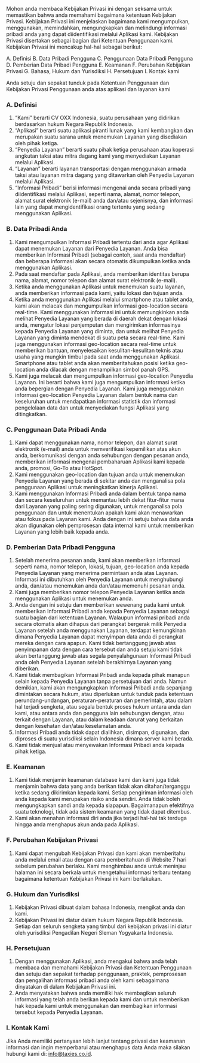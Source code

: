 Mohon anda membaca Kebijakan Privasi ini dengan seksama untuk memastikan bahwa anda memahami bagaimana ketentuan Kebijakan Privasi. Kebijakan Privasi ini menjelaskan bagaimana kami mengumpulkan, menggunakan, memindahkan, mengungkapkan dan melindungi informasi pribadi anda yang dapat diidentifikasi melalui Aplikasi kami. Kebijakan Privasi disertakan sebagai bagian dari Ketentuan Penggunaan kami. Kebijakan Privasi ini mencakup hal-hal sebagai berikut:

A. Definisi
B. Data Pribadi Pengguna
C. Penggunaan Data Pribadi Pengguna
D. Pemberian Data Pribadi Pengguna
E. Keamanan
F. Perubahan Kebijakan Privasi
G. Bahasa, Hukum dan Yurisdiksi
H. Persetujuan
I. Kontak kami

Anda setuju dan sepakat tunduk pada Ketentuan Penggunaan dan Kebijakan Privasi Penggunaan anda atas aplikasi dan layanan kami

### A. Definisi

1. “Kami” berarti CV OXX Indonesia, suatu perusahaan yang didirikan berdasarkan hukum Negara Republik Indonesia.
2. “Aplikasi” berarti suatu aplikasi piranti lunak yang kami kembangkan dan merupakan suatu sarana untuk menemukan Layanan yang disediakan oleh pihak ketiga.
3. “Penyedia Layanan” berarti suatu pihak ketiga perusahaan atau koperasi angkutan taksi atau mitra dagang kami yang menyediakan Layanan melalui Aplikasi.
4. “Layanan” berarti layanan transportasi dengan menggunakan armada taksi atau layanan mitra dagang yang ditawarkan oleh Penyedia Layanan melalui Aplikasi.
5. “Informasi Pribadi” berisi informasi mengenai anda secara pribadi yang diidentifikasi melalui Aplikasi, seperti nama, alamat, nomor telepon, alamat surat elektronik (e-mail) anda dan/atau sejenisnya, dan informasi lain yang dapat mengidentifikasi orang tertentu yang sedang menggunakan Aplikasi.

### B. Data Pribadi Anda

1. Kami mengumpulkan Informasi Pribadi tertentu dari anda agar Aplikasi dapat menemukan Layanan dari Penyedia Layanan. Anda  bisa memberikan Informasi Pribadi (sebagai contoh, saat anda mendaftar) dan beberapa informasi akan secara otomatis dikumpulkan ketika anda menggunakan Aplikasi.
2. Pada saat mendaftar pada Aplikasi, anda memberikan identitas berupa nama, alamat, nomor telepon dan alamat surat elektronik (e-mail).
3. Ketika anda menggunakan Aplikasi untuk menemukan suatu layanan, anda memberikan informasi pada kami, yaitu lokasi dan tujuan anda.
4. Ketika anda menggunakan Aplikasi melalui smartphone atau tablet anda, kami akan melacak dan mengumpulkan informasi geo-location secara real-time. Kami menggunakan informasi ini untuk memungkinkan anda melihat Penyedia Layanan yang berada di daerah dekat dengan lokasi anda, mengatur lokasi penjemputan dan mengirimkan informasinya kepada Penyedia Layanan yang diminta, dan untuk melihat Penyedia Layanan yang diminta mendekat di suatu peta secara real-time. Kami juga menggunakan informasi geo-location secara real-time untuk memberikan bantuan, menyelesaikan kesulitan-kesulitan teknis atau usaha yang mungkin timbul pada saat anda menggunakan Aplikasi. Smartphone atau tablet anda akan memberitahukan posisi ketika geo-location anda dilacak dengan menampilkan simbol panah GPS.
5. Kami juga melacak dan mengumpulkan informasi geo-location Penyedia Layanan. Ini berarti bahwa kami juga mengumpulkan informasi ketika anda bepergian dengan Penyedia Layanan. Kami juga menggunakan informasi geo-location Penyedia Layanan dalam bentuk nama dan keseluruhan untuk mendapatkan informasi statistik dan informasi pengelolaan data dan untuk menyediakan fungsi Aplikasi yang ditingkatkan.

### C. Penggunaan Data Pribadi Anda

1. Kami dapat menggunakan nama, nomor telepon, dan alamat surat elektronik (e-mail) anda untuk memverifikasi kepemilikan atas akun anda, berkomunikasi dengan anda sehubungan dengan pesanan anda, memberikan  informasi mengenai pembaharuan Aplikasi kami kepada anda, promosi, Go-To atau HotSpot.
2. Kami menggunakan geo-location dan tujuan anda untuk menemukan Penyedia Layanan yang berada di sekitar anda dan menganalisa pola penggunaan Aplikasi untuk meningkatkan kinerja Aplikasi.
3. Kami menggunakan Informasi Pribadi anda dalam bentuk tanpa nama dan secara keseluruhan untuk memantau lebih dekat fitur-fitur mana dari Layanan yang paling sering digunakan, untuk menganalisa pola penggunaan dan untuk menentukan apakah kami akan menawarkan atau fokus pada Layanan kami. Anda dengan ini setuju bahwa data anda akan digunakan oleh pemprosesan data internal kami untuk memberikan Layanan yang lebih baik kepada anda.

### D. Pemberian Data Pribadi Pengguna

1. Setelah menerima pesanan anda, kami akan memberikan informasi seperti nama, nomor telepon, lokasi, tujuan, geo-location anda kepada Penyedia Layanan yang menerima permintaan anda atas Layanan. Informasi ini dibutuhkan oleh Penyedia Layanan untuk menghubungi anda, dan/atau menemukan anda dan/atau memenuhi pesanan anda.
2. Kami juga memberikan nomor telepon Penyedia Layanan ketika anda menggunakan Aplikasi untuk menemukan anda.
3. Anda dengan ini setuju dan memberikan wewenang pada kami untuk memberikan Informasi Pribadi anda kepada Penyedia Layanan sebagai suatu bagian dari ketentuan Layanan. Walaupun informasi pribadi anda secara otomatis akan dihapus dari perangkat bergerak milik Penyedia Layanan setelah anda menggunakan Layanan, terdapat kemungkinan dimana Penyedia Layanan dapat menyimpan data anda di perangkat mereka dengan cara apapun. Kami tidak bertanggung jawab atas penyimpanan data dengan cara tersebut dan anda setuju kami tidak akan bertanggung jawab atas segala penyalahgunaan Informasi Pribadi anda oleh Penyedia Layanan setelah berakhirnya Layanan yang diberikan.
4. Kami tidak membagikan Informasi Pribadi anda kepada pihak manapun selain kepada Penyedia Layanan tanpa persetujuan dari anda. Namun demikian, kami akan mengungkapkan Informasi Pribadi anda sepanjang dimintakan secara hukum, atau diperlukan untuk tunduk pada ketentuan perundang-undangan, peraturan-peraturan dan pemerintah, atau dalam hal terjadi sengketa, atau segala bentuk proses hukum antara anda dan kami, atau antara anda dan pengguna lain sehubungan dengan, atau terkait dengan Layanan, atau dalam keadaan darurat yang berkaitan dengan kesehatan dan/atau keselamatan anda.
5. Informasi Pribadi anda tidak dapat dialihkan, disimpan, digunakan, dan diproses di suatu yurisdiksi selain Indonesia dimana server kami berada.
6. Kami tidak menjual atau menyewakan Informasi Pribadi anda kepada pihak ketiga.

### E. Keamanan

1. Kami tidak menjamin keamanan database kami dan kami juga tidak menjamin bahwa data yang anda berikan tidak akan ditahan/terganggu ketika sedang dikirimkan kepada kami. Setiap pengiriman informasi oleh anda kepada kami merupakan risiko anda sendiri. Anda tidak boleh mengungkapkan sandi anda kepada siapapun. Bagaimanapun efektifnya suatu teknologi, tidak ada sistem keamanan yang tidak dapat ditembus.
2. Kami akan menahan informasi diri anda jika terjadi hal-hal tak terduga hingga anda menghapus akun anda pada Aplikasi.

### F. Perubahan Kebijakan Privasi

1. Kami dapat mengubah Kebijakan Privasi dan kami akan memberitahu anda melalui email atau dengan cara pemberitahuan di Website 7 hari sebelum perubahan berlaku. Kami menghimbau anda untuk meninjau halaman ini secara berkala untuk mengetahui informasi terbaru tentang bagaimana ketentuan Kebijakan Privasi ini kami berlakukan.

### G. Hukum dan Yurisdiksi

1. Kebijakan Privasi dibuat dalam bahasa Indonesia, mengikat anda dan kami.
2. Kebijakan Privasi ini diatur dalam hukum Negara Republik Indonesia. Setiap dan seluruh sengketa yang timbul dari kebijakan privasi ini diatur oleh yurisdiksi Pengadilan Negeri Sleman Yogyakarta Indonesia.

### H. Persetujuan

1. Dengan menggunakan Aplikasi, anda mengakui bahwa anda telah membaca dan memahami Kebijakan Privasi dan Ketentuan Penggunaan dan setuju dan sepakat terhadap penggunaan, praktek, pemprosesan dan pengalihan informasi pribadi anda oleh kami sebagaimana dinyatakan di dalam Kebijakan Privasi ini.
2. Anda menyatakan bahwa anda memiliki hak membagikan seluruh informasi yang telah anda berikan kepada kami dan untuk memberikan hak kepada kami untuk menggunakan dan membagikan informasi tersebut kepada Penyedia Layanan.

### I. Kontak Kami

Jika Anda memiliki pertanyaan lebih lanjut tentang privasi dan keamanan informasi dan ingin memperbarui atau menghapus data Anda maka silakan hubungi kami di: info@taxies.co.id.